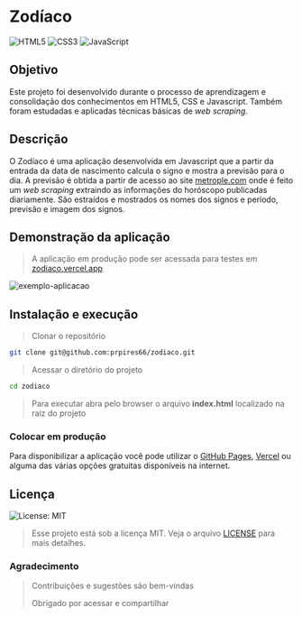 # Zodíaco
![HTML5](https://img.shields.io/badge/html5-%23E34F26.svg?style=for-the-badge&logo=html5&logoColor=white)
![CSS3](https://img.shields.io/badge/css3-%231572B6.svg?style=for-the-badge&logo=css3&logoColor=white)
![JavaScript](https://img.shields.io/badge/javascript-%23323330.svg?style=for-the-badge&logo=javascript&logoColor=%23F7DF1E)

## Objetivo
 Este projeto foi desenvolvido durante o processo de aprendizagem e consolidação dos conhecimentos em HTML5, CSS e Javascript. Também foram estudadas e aplicadas técnicas básicas de *web scraping*.

## Descrição
O Zodíaco é uma aplicação desenvolvida em Javascript que a partir da entrada da data de nascimento calcula o signo e mostra a previsão para o dia. A previsão é obtida a partir de acesso ao site [metrople.com](https://www.metropoles.com/) onde é feito um *web scraping* extraindo as informações do horóscopo publicadas diariamente. São estraídos e mostrados os nomes dos signos e período, previsão e imagem dos signos.

## Demonstração da aplicação
> A aplicação em produção pode ser acessada para testes em [zodiaco.vercel.app](https://zodiaco.vercel.app/)

![exemplo-aplicacao](https://user-images.githubusercontent.com/4954302/191548601-c8faa155-b527-4729-890d-1a7735670d8a.png)
   
## Instalação e execução
> Clonar o repositório

   ```sh
  git clone git@github.com:prpires66/zodiaco.git
   ```
> Acessar o diretório do projeto   
   ```sh
   cd zodiaco
   ```
> Para executar abra pelo browser o arquivo **index.html** localizado na raiz do projeto   

### Colocar em produção
Para disponibilizar a aplicação você pode utilizar o [GitHub Pages](https://pages.github.com/), [Vercel](https://vercel.com/) ou alguma das várias opções gratuitas disponíveis na internet.

## Licença
![License: MIT](https://img.shields.io/github/license/prpires66/nlw-esports?style=for-the-badge)

> Esse projeto está sob a licença MIT. Veja o arquivo [LICENSE](./LICENSE.md) para mais detalhes.

### Agradecimento
> Contribuições e sugestões são bem-vindas
> 
> Obrigado por acessar e compartilhar

